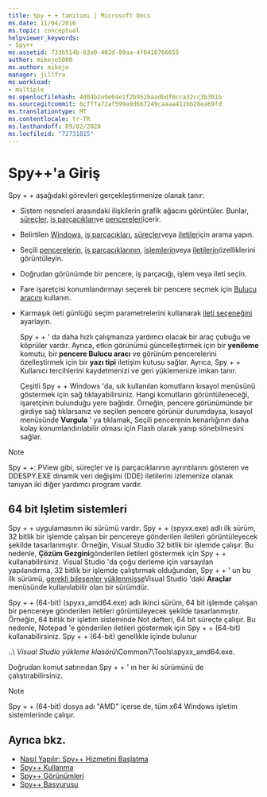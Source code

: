 ```yaml
---
title: Spy + + tanıtımı | Microsoft Docs
ms.date: 11/04/2016
ms.topic: conceptual
helpviewer_keywords:
- Spy++
ms.assetid: 733b514b-63a9-402d-89aa-4f0416766655
author: mikejo5000
ms.author: mikejo
manager: jillfra
ms.workload:
- multiple
ms.openlocfilehash: 4d04b2e9e04e1f2b952baadbdf0cca32cc3b301b
ms.sourcegitcommit: 6cfffa72af599a9d667249caaaa411bb28ea69fd
ms.translationtype: MT
ms.contentlocale: tr-TR
ms.lasthandoff: 09/02/2020
ms.locfileid: "72731815"
---
```

# <a name="introducing-spy"></a>Spy++'a Giriş
Spy + + aşağıdaki görevleri gerçekleştirmenize olanak tanır:

- Sistem nesneleri arasındaki ilişkilerin grafik ağacını görüntüler. Bunlar, [süreçler](../debugger/processes-view.md), [iş parçacıkları](../debugger/threads-view.md)ve [pencereleri](../debugger/windows-view.md)içerir.

- Belirtilen [Windows](../debugger/how-to-search-for-a-window-in-windows-view.md), [iş parçacıkları](../debugger/how-to-search-for-a-thread-in-threads-view.md), [süreçler](../debugger/how-to-search-for-a-process-in-processes-view.md)veya [iletiler](../debugger/how-to-search-for-a-message-in-messages-view.md)için arama yapın.

- Seçili [pencerelerin](../debugger/how-to-display-window-properties.md), [iş parçacıklarının](../debugger/how-to-display-thread-properties.md), [işlemlerin](../debugger/how-to-display-process-properties.md)veya [iletilerin](../debugger/how-to-display-message-properties.md)özelliklerini görüntüleyin.

- Doğrudan görünümde bir pencere, iş parçacığı, işlem veya ileti seçin.

- Fare işaretçisi konumlandırmayı seçerek bir pencere seçmek için [Bulucu aracını](../debugger/how-to-use-the-finder-tool.md) kullanın.

- Karmaşık ileti günlüğü seçim parametrelerini kullanarak [ileti seçeneğini](../debugger/how-to-open-messages-view-from-find-window.md) ayarlayın.

  Spy + + ' da daha hızlı çalışmanıza yardımcı olacak bir araç çubuğu ve köprüler vardır. Ayrıca, etkin görünümü güncelleştirmek için bir **yenileme** komutu, bir **pencere Bulucu aracı** ve görünüm pencerelerini özelleştirmek için bir **yazı tipi** iletişim kutusu sağlar. Ayrıca, Spy + + Kullanıcı tercihlerini kaydetmenizi ve geri yüklemenize imkan tanır.

  Çeşitli Spy + + Windows 'da, sık kullanılan komutların kısayol menüsünü göstermek için sağ tıklayabilirsiniz. Hangi komutların görüntüleneceği, işaretçinin bulunduğu yere bağlıdır. Örneğin, pencere görünümünde bir girdiye sağ tıklarsanız ve seçilen pencere görünür durumdaysa, kısayol menüsünde **Vurgula** ' ya tıklamak, Seçili pencerenin kenarlığının daha kolay konumlandırılabilir olması için Flash olarak yanıp sönebilmesini sağlar.

> [!NOTE]
> Spy + +: PView gibi, süreçler ve iş parçacıklarının ayrıntılarını gösteren ve DDESPY.EXE dinamik veri değişimi (DDE) iletilerini izlemenize olanak tanıyan iki diğer yardımcı program vardır.

## <a name="64-bit-operating-systems"></a>64 bit Işletim sistemleri
 Spy + + uygulamasının iki sürümü vardır. Spy + + (spyxx.exe) adlı ilk sürüm, 32 bitlik bir işlemde çalışan bir pencereye gönderilen iletileri görüntüleyecek şekilde tasarlanmıştır. Örneğin, Visual Studio 32 bitlik bir işlemde çalışır. Bu nedenle, **Çözüm Gezgini**gönderilen iletileri göstermek için Spy + + kullanabilirsiniz. Visual Studio 'da çoğu derleme için varsayılan yapılandırma, 32 bitlik bir işlemde çalıştırmak olduğundan, Spy + + ' un bu ilk sürümü, [gerekli bileşenler yüklenmişse](../debugger/how-to-start-spy-increment.md)Visual Studio 'daki **Araçlar** menüsünde kullanılabilir olan bir sürümdür.

 Spy + + (64-bit) (spyxx_amd64.exe) adlı ikinci sürüm, 64 bit işlemde çalışan bir pencereye gönderilen iletileri görüntüleyecek şekilde tasarlanmıştır. Örneğin, 64 bitlik bir işletim sisteminde Not defteri, 64 bit süreçte çalışır. Bu nedenle, Notepad 'e gönderilen iletileri göstermek için Spy + + (64-bit) kullanabilirsiniz. Spy + + (64-bit) genellikle içinde bulunur

 ..\\ *Visual Studio yükleme klasörü*\Common7\Tools\spyxx_amd64.exe.

 Doğrudan komut satırından Spy + + ' ın her iki sürümünü de çalıştırabilirsiniz.

> [!NOTE]
> Spy + + (64-bit) dosya adı "AMD" içerse de, tüm x64 Windows işletim sistemlerinde çalışır.

## <a name="see-also"></a>Ayrıca bkz.
- [Nasıl Yapılır: Spy++ Hizmetini Başlatma](../debugger/how-to-start-spy-increment.md)
- [Spy++ Kullanma](../debugger/using-spy-increment.md)
- [Spy++ Görünümleri](../debugger/spy-increment-views.md)
- [Spy++ Başvurusu](../debugger/spy-increment-reference.md)